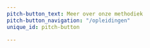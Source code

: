 ```yaml
---
pitch-button_text: Meer over onze methodiek
pitch-button_navigation: "/opleidingen"
unique_id: pitch-button

---
```

